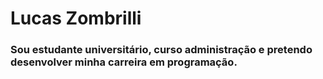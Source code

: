 # Lucas Zombrilli

### Sou estudante universitário, curso administração e pretendo desenvolver minha carreira em programação.
